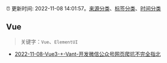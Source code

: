 :alarm_clock: 更新时间: 2022-11-08 14:01:57。[来源分类](../README.md)、[标签分类](../TAGS.md)、[时间分类](../TIMELINE.md)

## Vue


> 关键字：`Vue`、`ElementUI`



- [2022-11-08-Vue3-+-Vant-开发微信公众号网页爬坑不完全指北](https://toutiao.io/k/2p8b4vg) 